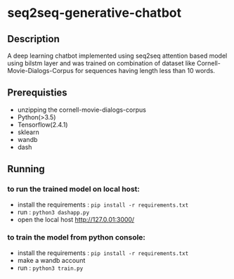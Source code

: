 # seq2seq-generative-chatbot
## Description
A deep learning chatbot implemented using seq2seq attention based model using bilstm layer and was trained on combination of dataset like Cornell-Movie-Dialogs-Corpus for sequences having length less than 10 words.


## Prerequisties
 * unzipping the cornell-movie-dialogs-corpus
 * Python(>3.5)
 * Tensorflow(2.4.1)
 * sklearn
 * wandb
 * dash 

## Running 
### to run the trained model on local host:
 * install the requirements : `pip install -r requirements.txt`
 * run : `python3 dashapp.py`
 * open the local host http://127.0.01:3000/

### to train the model from python console:
 * install the requirements : `pip install -r requirements.txt`
 * make a wandb account 
 * run : `python3 train.py`
